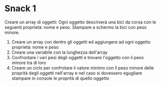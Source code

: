 # Snack 1

Creare un array di oggetti:
Ogni oggetto descriverà una bici da corsa con le seguenti proprietà: nome e peso.
Stampare a schermo la bici con peso minore.

1) Creare un array con dentro gli oggetti ed aggiungere ad ogni oggetto proprietà: nome e peso
2) Creare una variabile con la lunghezza dell'array
3) Confrontare i vari pesi degli oggetti e trovare l'oggetto con il peso minore tra di loro
4) Creare un ciclo per confrotare il valore minimo con il peso minore delle proprità degli oggetti nell'array e nel caso si dovessero egugliare stampare in console le proprità di quello oggetto